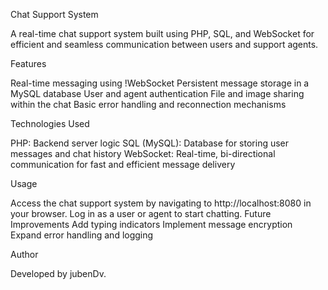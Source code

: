 Chat Support System

A real-time chat support system built using PHP, SQL, and WebSocket for efficient and seamless communication between users and support agents.

Features

Real-time messaging using !WebSocket
Persistent message storage in a MySQL database
User and agent authentication
File and image sharing within the chat
Basic error handling and reconnection mechanisms

Technologies Used

PHP: Backend server logic
SQL (MySQL): Database for storing user messages and chat history
WebSocket: Real-time, bi-directional communication for fast and efficient message delivery

Usage

Access the chat support system by navigating to http://localhost:8080 in your browser.
Log in as a user or agent to start chatting.
Future Improvements
Add typing indicators
Implement message encryption
Expand error handling and logging

Author

Developed by jubenDv.
